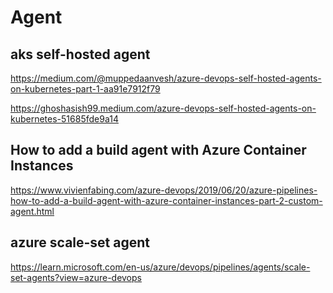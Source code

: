 # Agent

## aks self-hosted agent
https://medium.com/@muppedaanvesh/azure-devops-self-hosted-agents-on-kubernetes-part-1-aa91e7912f79

https://ghoshasish99.medium.com/azure-devops-self-hosted-agents-on-kubernetes-51685fde9a14

## How to add a build agent with Azure Container Instances
https://www.vivienfabing.com/azure-devops/2019/06/20/azure-pipelines-how-to-add-a-build-agent-with-azure-container-instances-part-2-custom-agent.html

## azure scale-set agent
https://learn.microsoft.com/en-us/azure/devops/pipelines/agents/scale-set-agents?view=azure-devops
